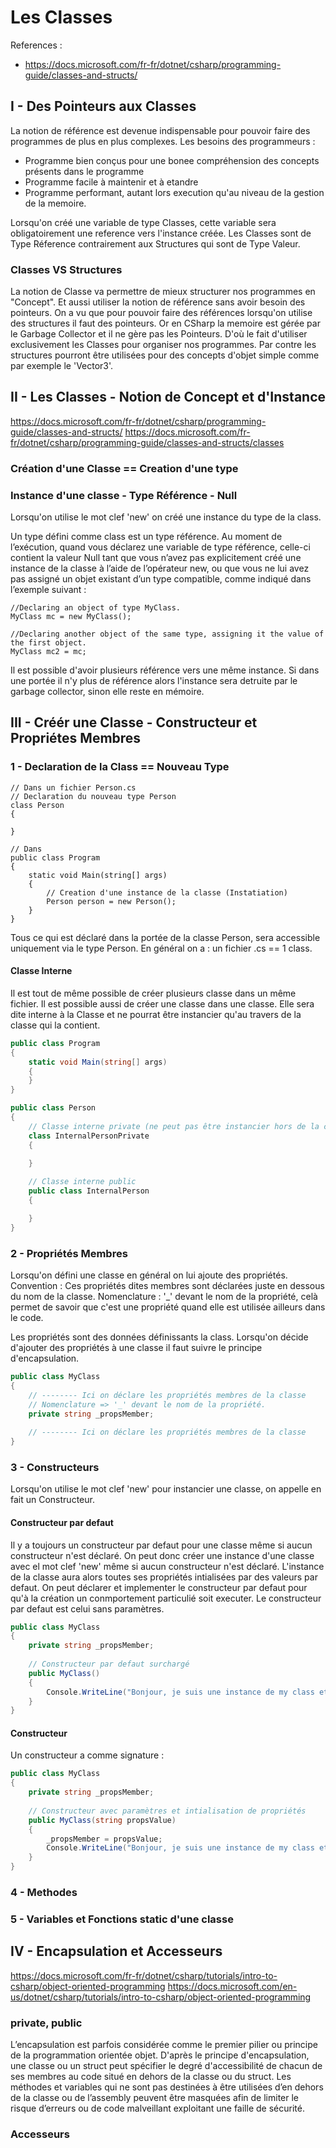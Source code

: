 # Les Classes

References : 

- https://docs.microsoft.com/fr-fr/dotnet/csharp/programming-guide/classes-and-structs/

## I - Des Pointeurs aux Classes

La notion de référence est devenue indispensable pour pouvoir faire des programmes de plus en plus complexes.
Les besoins des programmeurs :
- Programme bien conçus pour une bonee compréhension des concepts présents dans le programme
- Programme facile à maintenir et à etandre 
- Programme performant, autant lors execution qu'au niveau de la gestion de la memoire.

Lorsqu'on créé une variable de type Classes, cette variable sera obligatoirement une reference vers l'instance créée.
Les Classes sont de Type Réference contrairement aux Structures qui sont de Type Valeur.

### Classes VS Structures
La notion de Classe va permettre de mieux structurer nos programmes en "Concept".
Et aussi utiliser la notion de référence sans avoir besoin des pointeurs.
On a vu que pour pouvoir faire des références lorsqu'on utilise des structures il faut des pointeurs.
Or en CSharp la memoire est gérée par le Garbage Collector et il ne gère pas les Pointeurs.
D'où le fait d'utiliser exclusivement les Classes pour organiser nos programmes.
Par contre les structures pourront être utilisées pour des concepts d'objet simple comme par exemple le 'Vector3'.

## II - Les Classes - Notion de Concept et d'Instance
https://docs.microsoft.com/fr-fr/dotnet/csharp/programming-guide/classes-and-structs/
https://docs.microsoft.com/fr-fr/dotnet/csharp/programming-guide/classes-and-structs/classes

### Création d'une Classe == Creation d'une type 



### Instance d'une classe -  Type Référence - Null

Lorsqu'on utilise le mot clef 'new' on créé une instance du type de la class.

Un type défini comme class est un type référence. 
Au moment de l’exécution, quand vous déclarez une variable de type référence, celle-ci contient la valeur Null 
tant que vous n’avez pas explicitement créé une instance de la classe à l’aide de l’opérateur new, 
ou que vous ne lui avez pas assigné un objet existant d’un type compatible, comme indiqué dans l’exemple suivant :

```
//Declaring an object of type MyClass.
MyClass mc = new MyClass();

//Declaring another object of the same type, assigning it the value of the first object.
MyClass mc2 = mc;
```

Il est possible d'avoir plusieurs référence vers une même instance.
Si dans une portée il n'y plus de référence alors l'instance sera detruite par le garbage collector, sinon elle reste en mémoire.

## III - Créér une Classe - Constructeur et Propriétes Membres

### 1 - Declaration de la Class == Nouveau Type 

```
// Dans un fichier Person.cs
// Declaration du nouveau type Person
class Person
{
	
}

// Dans 
public class Program
{
	static void Main(string[] args)
	{
		// Creation d'une instance de la classe (Instatiation)
		Person person = new Person();
	}
}
```

Tous ce qui est déclaré dans la portée de la classe Person, sera accessible uniquement via le type Person.
En général on a : un fichier .cs == 1 class.

#### Classe Interne

Il est tout de même possible de créer plusieurs classe dans un même fichier.
Il est possible aussi de créer une classe dans une classe.
Elle sera dite interne à la Classe et ne pourrat être instancier qu'au travers de la classe qui la contient.

```csharp
public class Program
{
	static void Main(string[] args)
	{
	}
}

public class Person
{
	// Classe interne private (ne peut pas être instancier hors de la classe Person)
	class InternalPersonPrivate
	{

	}
	
	// Classe interne public
	public class InternalPerson
	{

	}
}
```

### 2 - Propriétés Membres

Lorsqu'on défini une classe en général on lui ajoute des propriétés.
Convention : Ces propriétés dites membres sont déclarées juste en dessous du nom de la classe.
Nomenclature : '_' devant le nom de la propriété, celà permet de savoir que c'est une propriété quand elle est utilisée ailleurs dans le code.

Les propriétés sont des données définissants la class.
Lorsqu'on décide d'ajouter des propriétés à une classe il faut suivre le principe d'encapsulation.
    
```csharp
public class MyClass
{
    // -------- Ici on déclare les propriétés membres de la classe
    // Nomenclature => '_' devant le nom de la propriété.
    private string _propsMember;
    
    // -------- Ici on déclare les propriétés membres de la classe
}
```

### 3 - Constructeurs

Lorsqu'on utilise le mot clef 'new' pour instancier une classe, on appelle en fait un Constructeur.

#### Constructeur par defaut
Il y a toujours un constructeur par defaut pour une classe même si aucun constructeur n'est déclaré.
On peut donc créer une instance d'une classe avec el mot clef 'new' même si aucun constructeur n'est déclaré.
L'instance de la classe aura alors toutes ses propriétés intialisées par des valeurs par defaut.
On peut déclarer et implementer le constructeur par defaut pour qu'à la création un conmportement particulié soit executer.
Le constructeur par defaut est celui sans paramètres.
```csharp
public class MyClass
{
    private string _propsMember;
    
    // Constructeur par defaut surchargé
    public MyClass()
    {
        Console.WriteLine("Bonjour, je suis une instance de my class et je viens d'être créée via le constructeur par defaut");
    }
}
```

#### Constructeur
Un constructeur a comme signature :

```csharp
public class MyClass
{
    private string _propsMember;
    
    // Constructeur avec paramètres et intialisation de propriétés
    public MyClass(string propsValue)
    {
        _propsMember = propsValue;
        Console.WriteLine("Bonjour, je suis une instance de my class et je viens d'être créé via un constructeur");
    }
}
```


### 4 - Methodes

### 5 - Variables et Fonctions static d'une classe

## IV - Encapsulation et Accesseurs
https://docs.microsoft.com/fr-fr/dotnet/csharp/tutorials/intro-to-csharp/object-oriented-programming
https://docs.microsoft.com/en-us/dotnet/csharp/tutorials/intro-to-csharp/object-oriented-programming

### private, public
L’encapsulation est parfois considérée comme le premier pilier ou principe de la programmation orientée objet. 
D'après le principe d'encapsulation, une classe ou un struct peut spécifier le degré d'accessibilité de chacun 
de ses membres au code situé en dehors de la classe ou du struct. Les méthodes et variables qui ne sont pas 
destinées à être utilisées d’en dehors de la classe ou de l’assembly peuvent être masquées afin de limiter 
le risque d’erreurs ou de code malveillant exploitant une faille de sécurité.

### Accesseurs
